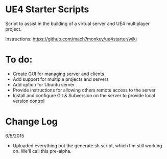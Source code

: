 # UE4 Starter Scripts
Script to assist in the building of a virtual server and UE4 multiplayer project.

Instructions: https://github.com/mach7monkey/ue4starter/wiki


# To do:
- Create GUI for managing server and clients
- Add support for multiple projects and servers
- Add option for Ubuntu server
- Provide instructions for allowing others remote access to the server
- Install and configure Git & Subversion on the server to provide local version control


# Change Log

6/5/2015
- Uploaded everything but the generate.sh script, which I'm still working on.  We'll call this pre-alpha.
